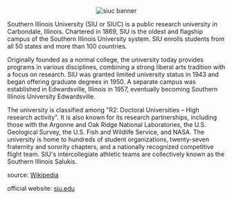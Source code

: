 <p align="center">
<img  src="https://siu.edu/_common/images/homepage/SIU_Dog_Head-Merged_One_Line-Logo.png" alt="siuc banner">
</p>

Southern Illinois University (SIU or SIUC) is a public research university in Carbondale, Illinois.
Chartered in 1869, SIU is the oldest and flagship campus of the Southern Illinois University system.
SIU enrolls students from all 50 states and more than 100 countries.

Originally founded as a normal college, the university today provides programs in various disciplines, combining a strong liberal arts tradition with a focus on research.
SIU was granted limited university status in 1943 and began offering graduate degrees in 1950.
A separate campus was established in Edwardsville, Illinois in 1957, eventually becoming Southern Illinois University Edwardsville.

The university is classified among "R2: Doctoral Universities – High research activity".
It is also known for its research partnerships, including those with the Argonne and Oak Ridge National Laboratories, the U.S. Geological Survey, the U.S. Fish and Wildlife Service, and NASA.
The university is home to hundreds of student organizations, twenty-seven fraternity and sorority chapters, and a nationally recognized competitive flight team.
SIU's intercollegiate athletic teams are collectively known as the Southern Illinois Salukis.

source: [Wikipedia](https://en.wikipedia.org/wiki/Southern_Illinois_University_Carbondale)

official website: [siu.edu](https://siu.edu/)

